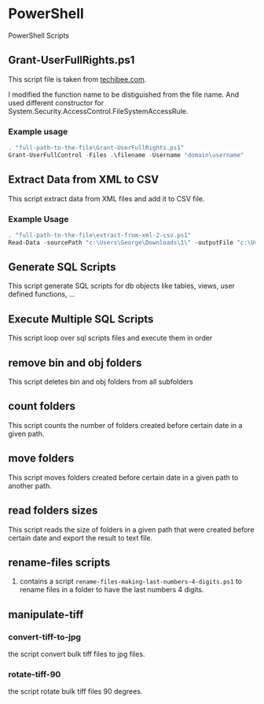 # PowerShell

PowerShell Scripts

## Grant-UserFullRights.ps1

This script file is taken from [techibee.com](https://techibee.com/powershell/grant-fullcontrol-permission-to-usergroup-on-filefolder-using-powershell/2158).

I modified the function name to be distiguished from the file name. And used different constructor for System.Security.AccessControl.FileSystemAccessRule.

### Example usage

```powershell
. "full-path-to-the-file\Grant-UserFullRights.ps1"  
Grant-UserFullControl -Files .\filename -Username "domain\username"  
```

## Extract Data from XML to CSV

This script extract data from XML files and add it to CSV file.

### Example Usage

```powershell
. "full-path-to-the-file\extract-from-xml-2-csv.ps1"
Read-Data -sourcePath "c:\Users\George\Downloads\1\" -outputFile "c:\Users\George\Downloads\1\exracted-data.csv"
```

## Generate SQL Scripts

This script generate SQL scripts for db objects like tables, views, user defined functions, ...

## Execute Multiple SQL Scripts

This script loop over sql scripts files and execute them in order

## remove bin and obj folders

This script deletes bin and obj folders from all subfolders

## count folders

This script counts the number of folders created before certain date in a given path.

## move folders

This script moves folders created before certain date in a given path to another path.

## read folders sizes

This script reads the size of folders in a given path that were created before certain date and export the result to text file.

## rename-files scripts

1. contains a script `rename-files-making-last-numbers-4-digits.ps1` to rename files in a folder to have the last numbers 4 digits.

## manipulate-tiff

### convert-tiff-to-jpg

the script convert bulk tiff files to jpg files.

### rotate-tiff-90

the script rotate bulk tiff files 90 degrees.
